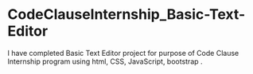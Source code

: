 # CodeClauseInternship_Basic-Text-Editor
I have completed Basic Text Editor project for purpose of Code Clause Internship program using html, CSS, JavaScript, bootstrap .
